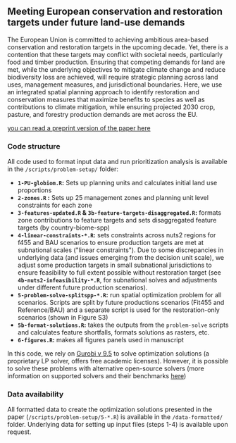 
## Meeting European conservation and restoration targets under future land-use demands

The European Union is committed to achieving ambitious area-based conservation and restoration targets in the upcoming decade. Yet, there is a contention that these targets may conflict with societal needs, particularly food and timber production. Ensuring that competing demands for land are met, while the underlying objectives to mitigate climate change and reduce biodiversity loss are achieved, will require strategic planning across land uses, management measures, and jurisdictional boundaries. Here, we use an integrated spatial planning approach to identify restoration and conservation measures that maximize benefits to species as well as contributions to climate mitigation, while ensuring projected 2030 crop, pasture, and forestry production demands are met across the EU.

[you can read a preprint version of the paper here](https://osf.io/ynqfx/)

### Code structure

All code used to format input data and run prioritization analysis is available in the `/scripts/problem-setup/` folder:

+ __`1-PU-globiom.R`:__ Sets up planning units and calculates initial land use proportions
+ __`2-zones.R` :__ Sets up 25 management zones and planning unit level constraints for each zone
+ __`3-features-updated.R` & `3b-feature-targets-disaggregated.R`:__ formats zone contributions to feature targets and sets disaggregated feature targets (by country-biome-spp)
+ __`4-linear-constraints-*.R`:__ sets constraints across nuts2 regions for f455 and BAU scenarios to ensure production targets are met at subnational scales ("linear constraints"). Due to some discrepancies in underlying data (and issues emerging from the decision unit scale), we adjust some production targets in small subnational jurisdictions to ensure feasibility to full extent possible without restoration target (see  __`4b-nuts2-infeasibility-*.R`__, for subnational solves and adjustments under different future production scenarios).
+ __`5-problem-solve-splitspp-*.R`:__ run spatial optimization problem for all scenarios. Scripts are split by future productions scenarios (Fit455 and Reference/BAU) and a separate script is used for the restoration-only scenarios (shown in Figure S3)
+ __`5b-format-solutions.R`:__ takes the outputs from the `problem-solve` scripts and calculates feature shortfalls, formats solutions as rasters, etc.
+ __`6-figures.R`:__ makes all figures panels used in manuscript

In this code, we rely on [Gurobi v 9.5](https://www.gurobi.com/) to solve optimization solutions (a proprietary LP solver, offers free academic licenses). However, it is possible to solve these problems with alternative open-source solvers (more information on supported solvers and their benchmarks [here](https://prioritizr.net/articles/solver_benchmarks.html))

### Data availability

All formatted data to create the optimization solutions presented in the paper (`/scripts/problem-setup/5-*.R`) is available in the `/data-formatted/` folder. Underlying data for setting up input files (steps 1-4) is available upon request.




